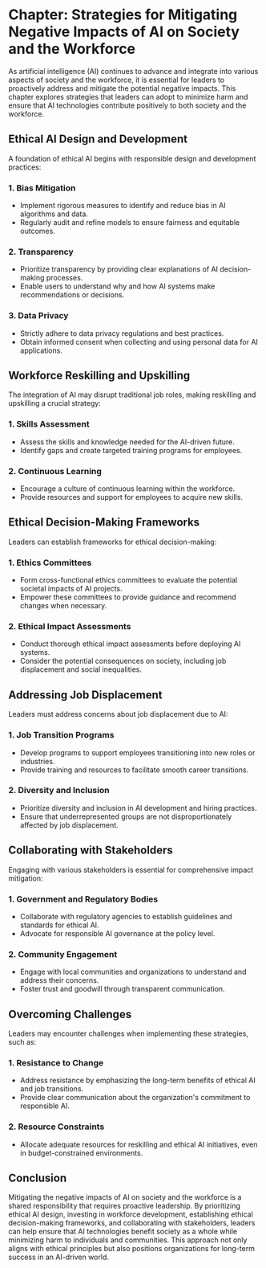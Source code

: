 Chapter: Strategies for Mitigating Negative Impacts of AI on Society and the Workforce
======================================================================================

As artificial intelligence (AI) continues to advance and integrate into various aspects of society and the workforce, it is essential for leaders to proactively address and mitigate the potential negative impacts. This chapter explores strategies that leaders can adopt to minimize harm and ensure that AI technologies contribute positively to both society and the workforce.

Ethical AI Design and Development
---------------------------------

A foundation of ethical AI begins with responsible design and development practices:

### 1. **Bias Mitigation**

* Implement rigorous measures to identify and reduce bias in AI algorithms and data.
* Regularly audit and refine models to ensure fairness and equitable outcomes.

### 2. **Transparency**

* Prioritize transparency by providing clear explanations of AI decision-making processes.
* Enable users to understand why and how AI systems make recommendations or decisions.

### 3. **Data Privacy**

* Strictly adhere to data privacy regulations and best practices.
* Obtain informed consent when collecting and using personal data for AI applications.

Workforce Reskilling and Upskilling
-----------------------------------

The integration of AI may disrupt traditional job roles, making reskilling and upskilling a crucial strategy:

### 1. **Skills Assessment**

* Assess the skills and knowledge needed for the AI-driven future.
* Identify gaps and create targeted training programs for employees.

### 2. **Continuous Learning**

* Encourage a culture of continuous learning within the workforce.
* Provide resources and support for employees to acquire new skills.

Ethical Decision-Making Frameworks
----------------------------------

Leaders can establish frameworks for ethical decision-making:

### 1. **Ethics Committees**

* Form cross-functional ethics committees to evaluate the potential societal impacts of AI projects.
* Empower these committees to provide guidance and recommend changes when necessary.

### 2. **Ethical Impact Assessments**

* Conduct thorough ethical impact assessments before deploying AI systems.
* Consider the potential consequences on society, including job displacement and social inequalities.

Addressing Job Displacement
---------------------------

Leaders must address concerns about job displacement due to AI:

### 1. **Job Transition Programs**

* Develop programs to support employees transitioning into new roles or industries.
* Provide training and resources to facilitate smooth career transitions.

### 2. **Diversity and Inclusion**

* Prioritize diversity and inclusion in AI development and hiring practices.
* Ensure that underrepresented groups are not disproportionately affected by job displacement.

Collaborating with Stakeholders
-------------------------------

Engaging with various stakeholders is essential for comprehensive impact mitigation:

### 1. **Government and Regulatory Bodies**

* Collaborate with regulatory agencies to establish guidelines and standards for ethical AI.
* Advocate for responsible AI governance at the policy level.

### 2. **Community Engagement**

* Engage with local communities and organizations to understand and address their concerns.
* Foster trust and goodwill through transparent communication.

Overcoming Challenges
---------------------

Leaders may encounter challenges when implementing these strategies, such as:

### 1. **Resistance to Change**

* Address resistance by emphasizing the long-term benefits of ethical AI and job transitions.
* Provide clear communication about the organization's commitment to responsible AI.

### 2. **Resource Constraints**

* Allocate adequate resources for reskilling and ethical AI initiatives, even in budget-constrained environments.

Conclusion
----------

Mitigating the negative impacts of AI on society and the workforce is a shared responsibility that requires proactive leadership. By prioritizing ethical AI design, investing in workforce development, establishing ethical decision-making frameworks, and collaborating with stakeholders, leaders can help ensure that AI technologies benefit society as a whole while minimizing harm to individuals and communities. This approach not only aligns with ethical principles but also positions organizations for long-term success in an AI-driven world.
